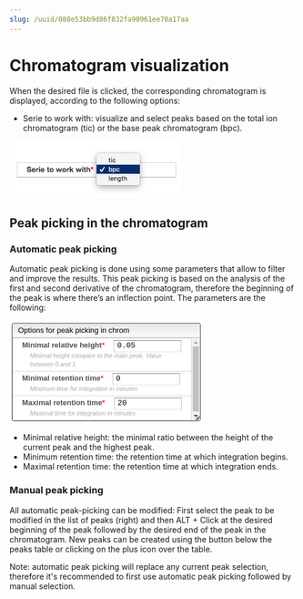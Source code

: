 ```yaml
---
slug: /uuid/088e53bb9d86f832fa90961ee70a17aa
---
```


# Chromatogram visualization

When the desired file is clicked, the corresponding chromatogram is displayed, according to the following options:

- Serie to work with: visualize and select peaks based on the total ion chromatogram \(tic\) or the base peak chromatogram \(bpc\).

![](serie_to_work_with.png)

## Peak picking in the chromatogram

### Automatic peak picking

Automatic peak picking is done using some parameters that allow to filter and improve the results. This peak picking is based on the analysis of the first and second derivative of the chromatogram, therefore the beginning of the peak is where there’s an inflection point. The parameters are the following:

![](settings.png)

- Minimal relative height: the minimal ratio between the height of the current peak and the highest peak.
- Minimum retention time: the retention time at which integration begins.
- Maximal retention time: the retention time at which integration ends.

### Manual peak picking

All automatic peak-picking can be modified: First select the peak to be modified in the list of peaks \(right\) and then ALT + Click at the desired beginning of the peak followed by the desired end of the peak in the chromatogram. New peaks can be created using the button below the peaks table or clicking on the plus icon over the table.

Note: automatic peak picking will replace any current peak selection, therefore it's recommended to first use automatic peak picking followed by manual selection.
